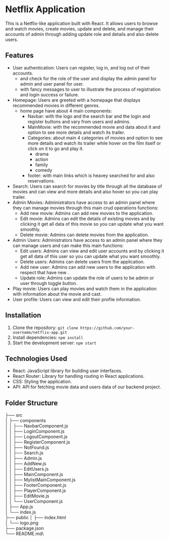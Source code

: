 
# Netflix Application

This is a Netflix-like application built with React. It allows users to browse and watch movies, create movies, update and delete, and manage their accounts of admin through adding update role and details and also delete users.

## Features

- User authentication: Users can register, log in, and log out of their accounts.
  - and check for the role of the user and display the admin panel for admin and user panel for user.
  - with fancy messages to user to illustrate the process of registration and login success or failure.
- Homepage: Users are greeted with a homepage that displays recommended movies in different genres.
  - home page have about 4 main components:
    - Navbar: with the logo and the search bar and the login and register buttons and vary from users and admins.
    - MainMovie: with the recommended movie and data about it and option to see more details and watch its trailer.
    - Categories: about main 4 categories of movies and option to see more details and watch its trailer while hover on the film itself or click on it to go and play it.
        - drama
        - action
        - family
        - comedy
    - footer: with main links which is heavey searched for and also reservations.
- Search: Users can search for movies by title through all the database of movies and can view and more details and also hover so you can play trailer.
- Admin Movies: Administrators have access to an admin panel where they can manage movies through this main crud operations functions:
    - Add new movie: Admins can add new movies to the application.
    - Edit movie: Admins can edit the details of existing movies and by clicking it get all data of this movie so you can update what you want smoothly.
    - Delete movie: Admins can delete movies from the application.
- Admin Users: Administrators have access to an admin panel where they can manage users and can make this main functions:
    - Edit users: Admins can view and edit user accounts and by clicking it get all data of this user so you can update what you want smoothly.
    - Delete users: Admins can delete users from the application.
    - Add new user: Admins can add new users to the application with respect that have new .
    - Update role: Admins can update the role of users to be admin or user through toggle button.
- Play movie: Users can play movies and watch them in the application with information about the movie and cast.
- User profile: Users can view and edit their profile information.

## Installation

1. Clone the repository:  `git clone https://github.com/your-username/netflix-app.git`
2. Install dependencies:  `npm install`
3. Start the development server:  `npm start`

## Technologies Used

- React: JavaScript library for building user interfaces.
- React Router: Library for handling routing in React applications.
- CSS: Styling the application.
- API: API for fetching movie data and users data of our backend project.

## Folder Structure
├── src \
│   ├── components \
│   │   ├── NavbarComponent.js \
│   │   ├── LoginComponent.js \
│   │   ├── LogoutComponent.js\
│   │   ├── RegisterComponent.js\
│   │   ├── NotFound.js\
│   │   ├── Search.js\
│   │   ├── Admin.js\
│   │   ├── AddNew.js\
│   │   ├── EditUsers.js\
│   │   ├── MainComponent.js\
│   │   ├── MylistMainComponent.js\
│   │   ├── FooterComponent.js\
│   │   ├── PlayerComponent.js\
│   │   ├── EditMovie.js\
│   │   └── UserComponent.js\
│   ├── App.js\
│   └── index.js\
├── public
│   ├── index.html\
│   └── logo.png\
├── package.json\
└── README.md\
